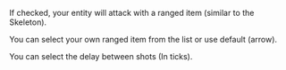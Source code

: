 If checked, your entity will attack with a ranged item (similar to the Skeleton). 

You can select your own ranged item from the list or use default (arrow).

You can select the delay between shots (In ticks).